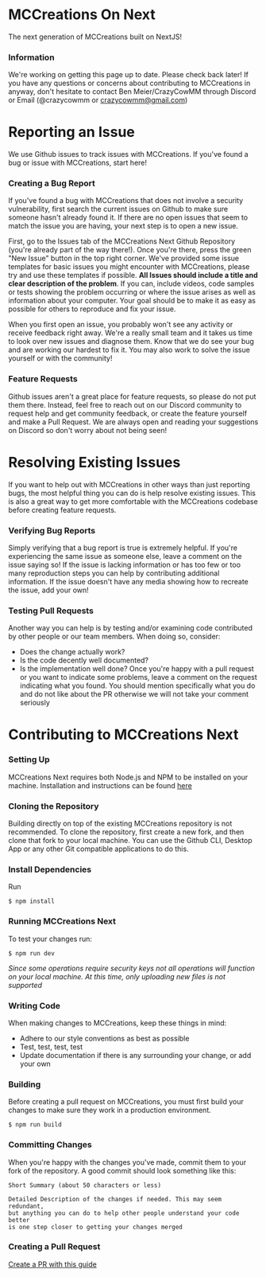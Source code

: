 # MCCreations On Next

The next generation of MCCreations built on NextJS!

### Information
We're working on getting this page up to date. Please check back later! If you have any questions or concerns about contributing to MCCreations in anyway, don't hesitate to contact Ben Meier/CrazyCowMM through Discord or Email (@crazycowmm or crazycowmm@gmail.com)

# Reporting an Issue
We use Github issues to track issues with MCCreations. If you've found a bug or issue with MCCreations, start here!
### Creating a Bug Report
If you've found a bug with MCCreations that does not involve a security vulnerability, first search the current issues on Github to make sure someone hasn't already found it. If there are no open issues that seem to match the issue you are having, your next step is to open a new issue. 

First, go to the Issues tab of the MCCreations Next Github Repository (you're already part of the way there!). Once you're there, press the green "New Issue" button in the top right corner. We've provided some issue templates for basic issues you might encounter with MCCreations, please try and use these templates if possible. **All Issues should include a title and clear description of the problem**. If you can, include videos, code samples or tests showing the problem occurring or where the issue arises as well as information about your computer. Your goal should be to make it as easy as possible for others to reproduce and fix your issue.

When you first open an issue, you probably won't see any activity or receive feedback right away. We're a really small team and it takes us time to look over new issues and diagnose them. Know that we do see your bug and are working our hardest to fix it. You may also work to solve the issue yourself or with the community!

### Feature Requests
Github issues aren't a great place for feature requests, so please do not put them there. Instead, feel free to reach out on our Discord community to request help and get community feedback, or create the feature yourself and make a Pull Request. We are always open and reading your suggestions on Discord so don't worry about not being seen!

# Resolving Existing Issues
If you want to help out with MCCreations in other ways than just reporting bugs, the most helpful thing you can do is help resolve existing issues. This is also a great way to get more comfortable with the MCCreations codebase before creating feature requests.

### Verifying Bug Reports
Simply verifying that a bug report is true is extremely helpful. If you're experiencing the same issue as someone else, leave a comment on the issue saying so! If the issue is lacking information or has too few or too many reproduction steps you can help by contributing additional information. If the issue doesn't have any media showing how to recreate the issue, add your own!

### Testing Pull Requests
Another way you can help is by testing and/or examining code contributed by other people or our team members. When doing so, consider:
- Does the change actually work?
- Is the code decently well documented?
- Is the implementation well done?
Once you're happy with a pull request or you want to indicate some problems, leave a comment on the request indicating what you found. You should mention specifically what you do and do not like about the PR otherwise we will not take your comment seriously

# Contributing to MCCreations Next
### Setting Up
MCCreations Next requires both Node.js and NPM to be installed on your machine. Installation and instructions can be found [here](https://nodejs.org/en)

### Cloning the Repository
Building directly on top of the existing MCCreations repository is not recommended. To clone the repository, first create a new fork, and then clone that fork to your local machine. You can use the Github CLI, Desktop App or any other Git compatible applications to do this.

### Install Dependencies
Run 
```
$ npm install
```

### Running MCCreations Next
To test your changes run:
```
$ npm run dev
 ```
*Since some operations require security keys not all operations will function on your local machine. At this time, only uploading new files is not supported*

### Writing Code
When making changes to MCCreations, keep these things in mind:
- Adhere to our style conventions as best as possible
- Test, test, test, test
- Update documentation if there is any surrounding your change, or add your own

### Building
Before creating a pull request on MCCreations, you must first build your changes to make sure they work in a production environment.
```
$ npm run build
```

### Committing Changes
When you're happy with the changes you've made, commit them to your fork of the repository. A good commit should look something like this:
```
Short Summary (about 50 characters or less)

Detailed Description of the changes if needed. This may seem redundant,
but anything you can do to help other people understand your code better
is one step closer to getting your changes merged
```
### Creating a Pull Request
[Create a PR with this guide](https://docs.github.com/en/pull-requests/collaborating-with-pull-requests/proposing-changes-to-your-work-with-pull-requests/creating-a-pull-request-from-a-fork)




